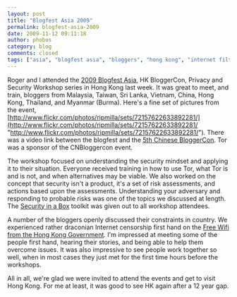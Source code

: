 ```yaml
---
layout: post
title: "Blogfest Asia 2009"
permalink: blogfest-asia-2009
date: 2009-11-12 09:11:18
author: phobos
category: blog
comments: closed
tags: ["asia", "blogfest asia", "bloggers", "hong kong", "internet filtering", "privacy workshop", "progress", "security workshop"]
---
```


Roger and I attended the [2009 Blogfest Asia](http://www.blogfest.asia/), HK BloggerCon, Privacy and Security Workshop series in Hong Kong last week. It was great to meet, and train, bloggers from Malaysia, Taiwan, Sri Lanka, Vietnam, China, Hong Kong, Thailand, and Myanmar (Burma). Here's a fine set of pictures from the event, [http://www.flickr.com/photos/ripmilla/sets/72157622633892281/](http://www.flickr.com/photos/ripmilla/sets/72157622633892281/ "http://www.flickr.com/photos/ripmilla/sets/72157622633892281/"). There was a video link between the blogfest and the [5th Chinese BloggerCon](http://globalvoicesonline.org/2009/11/12/the-5th-chinese-blogger-conference-micro-power-and-a-boarder-world/). Tor was a sponsor of the CNBloggercon event.

<!-- more -->

The workshop focused on understanding the security mindset and applying it to their situation. Everyone received training in how to use Tor, what Tor is and is not, and when alternatives may be viable. We also worked on the concept that security isn't a product, it's a set of risk assessments, and actions based upon the assessments. Understanding your adversary and responding to probable risks was one of the topics we discussed at length. The [Security in a Box](http://security.ngoinabox.org/) toolkit was given out to all workshop attendees.

A number of the bloggers openly discussed their constraints in country. We experienced rather draconian Internet censorship first hand on the [Free Wifi from the Hong Kong Government](http://www.gov.hk/en/theme/wifi/program/index.htm). I'm impressed at meeting some of the people first hand, hearing their stories, and being able to help them overcome issues. It was also impressive to see people work together so well, when in most cases they just met for the first time hours before the workshops.

All in all, we're glad we were invited to attend the events and get to visit Hong Kong. For me at least, it was good to see HK again after a 12 year gap.
